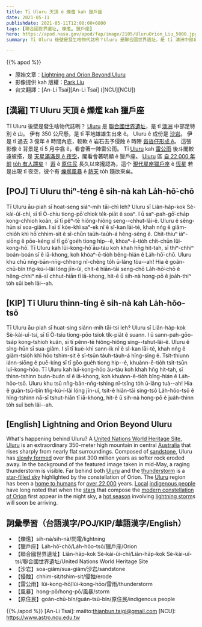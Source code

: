 ```yaml
---
title: Tī Uluru 天頂 ê 爍爁 kah 獵戶座
date: 2021-05-11
publishdate: 2021-05-11T12:00:00+0800
tags: [聯合國世界遺址, 爍爁, 獵戶座]
hero: https://apod.nasa.gov/apod/fap/image/2105/UluruOrion_Liu_5000.jpg
summary: Tī Uluru 後壁是發生啥物代誌咧？Uluru 是聯合國世界遺址，是 tī 澳洲中部足特別 ê 山。

---
```


{{% apod %}}

- 原始文章：[Lightning and Orion Beyond Uluru](https://apod.nasa.gov/apod/ap210511.html)
- 影像提供 kah 版權：[Park Liu](mailto:parkliuau@gmail.com)
- 台文翻譯：[An-Li Tsai][An-Li Tsai] ([NCU][NCU])

## [漢羅] Tī Uluru 天頂 ê 爍爁 kah 獵戶座

Tī Uluru 後壁是發生啥物代誌咧？
[Uluru][Uluru 1] 是 [聯合國世界遺址][United Nations World Heritage Site]，是 tī [澳洲][Australia] 中部足特別 ê 山。
伊有 350 公尺懸，是 tī 平地雄雄生出來 ê。
Uluru ê 成份是 [沙岩][sandstone]。
伊是 tī 過去 3 億年 ê 時間內底，較軟 ê 岩石去予侵蝕 ê 時陣 [沓沓仔形成 ê][slowly formed]。
這張影像 ê 背景是 tī 5 月中翕 ê，看會著一陣雷公雨。
Tī [Uluru][Uluru 2] kah [雷公雨][thunderstorm] 後斗閣較遠彼搭，是 [天星滿滿是 ê 夜空][star-filled sky]，閣看會著明顯 ê 獵戶座。
[Uluru][Uluru 3] 區 [自 22,000 年前][over 22,000] [to̍h 有人蹛矣][home to humans]！
[遐][Local] ê [原住民][indigenous people] 長久以來攏認為，這个 [現代星座獵戶座][modern constellation of Orion] ê [恆星][stars] 若是出現 tī 夜空，彼个有 [爍爁風暴][lightning storm] ê [熱天][hot season] to̍h 隨欲來矣。



## [POJ] Tī Uluru thiⁿ-téng ê sih-nà kah La̍h-hō͘-chō

Tī Uluru āu-piah sī hoat-seng siáⁿ-mih tāi-chì leh?
Uluru sī Liân-ha̍p-kok Sè-kài-ûi-chí, sī tī Ò-chiu tiong-pō͘ chiok te̍k-pia̍t ê soaⁿ.
I ū saⁿ-pah-gō͘-cha̍p kong-chhioh koân, sī tī pêⁿ-tē hiông-hiông seng--chhut-lâi-ê.
Uluru ê sêng-hūn sī soa-giâm.
I sī tī kòe-khì saⁿ-ek nî ê sî-kan lāi-té, khah nńg ê giâm-chio̍h khì hō͘ chhim-sit ê sî-chūn tau̍h-tau̍h-á hêng-sêng ê.
Chit-thiuⁿ iáⁿ-siōng ê pōe-kéng sī tī gō͘ goe̍h tiong hip--ê, khòaⁿ-ē-tio̍h chi̍t-chūn lûi-kong-hō͘.
Tī Uluru kah lûi-kong-hō͘ āu-táu koh khah hn̄g hit-tah, sī thiⁿ-chhiⁿ boán-boán sī ê iā-khong, koh khòaⁿ-ē-tio̍h bêng-hián ê La̍h-hō͘-chō.
Uluru khu chū nn̄g-bān-nn̄g-chheng nî-chêng to̍h ū-lâng tòa--ah!
Hia ê goân-chū-bîn tn̂g-kú-í-lâi lóng jīn-ûi, chit-ê hiān-tāi seng-chō La̍h-hō͘-chō ê hêng-chhiⁿ nā-sī chhut-hiān tī iā-khong, hit-ê ū sih-nà hong-pō ê joa̍h-thiⁿ to̍h sûi beh lâi--ah.


## [KIP] Tī Uluru thinn-tíng ê sih-nà kah La̍h-hōo-tsō

Tī Uluru āu-piah sī huat-sing siánn-mih tāi-tsì leh?
Uluru sī Liân-ha̍p-kok Sè-kài-uî-tsí, sī tī Ò-tsiu tiong-pōo tsiok ti̍k-pia̍t ê suann.
I ū sann-pah-gōo-tsa̍p kong-tshioh kuân, sī tī pênn-tē hiông-hiông sing--tshut-lâi-ê.
Uluru ê sîng-hūn sī sua-giâm.
I sī tī kuè-khì sann-ik nî ê sî-kan lāi-té, khah nńg ê giâm-tsio̍h khì hōo tshim-sit ê sî-tsūn ta̍uh-ta̍uh-á hîng-sîng ê.
Tsit-thiunn iánn-siōng ê puē-kíng sī tī gōo gue̍h tiong hip--ê, khuànn-ē-tio̍h tsi̍t-tsūn luî-kong-hōo.
Tī Uluru kah luî-kong-hōo āu-táu koh khah hn̄g hit-tah, sī thinn-tshinn buán-buán sī ê iā-khong, koh khuànn-ē-tio̍h bîng-hián ê La̍h-hōo-tsō.
Uluru khu tsū nn̄g-bān-nn̄g-tshing nî-tsîng to̍h ū-lâng tuà--ah!
Hia ê guân-tsū-bîn tn̂g-kú-í-lâi lóng jīn-uî, tsit-ê hiān-tāi sing-tsō La̍h-hōo-tsō ê hîng-tshinn nā-sī tshut-hiān tī iā-khong, hit-ê ū sih-nà hong-pō ê jua̍h-thinn to̍h suî beh lâi--ah.

## [English] Lightning and Orion Beyond Uluru

What's happening behind Uluru? A [United Nations World Heritage Site][United Nations World Heritage Site], [Uluru][Uluru 1] is an extraordinary 350-meter high mountain in central [Australia][Australia] that rises sharply from nearly flat surroundings. Composed of [sandstone][sandstone], Uluru has [slowly formed][slowly formed] over the past 300 million years as softer rock eroded away. In the background of the featured image taken in mid-May, a raging thunderstorm is visible. Far behind both [Uluru][Uluru 2] and the [thunderstorm][thunderstorm] is a [star-filled sky][star-filled sky] highlighted by the constellation of Orion. The [Uluru][Uluru 3] region has been a [home to humans][home to humans] for [over 22,000][over 22,000] years. [Local][Local] [indigenous people][indigenous people] have long noted that when the [stars][stars] that compose the [modern constellation of Orion][modern constellation of Orion] first appear in the night sky, a [hot season][hot season] involving [lightning storm][lightning storm]s will soon be arriving.

## 詞彙學習（台語漢字/POJ/KIP/華語漢字/English）

- 【爍爁】sih-nà/sih-nà/閃電/lightning
- 【獵戶座】La̍h-hō͘-chō/La̍h-hōo-tsō/獵戶座/Orion
- 【聯合國世界遺址】Liân-ha̍p-kok Sè-kài-ûi-chí/Liân-ha̍p-kok Sè-kài-uî-tsí/聯合國世界遺址/United Nations World Heritage Site
- 【沙岩】soa-giâm/sua-giâm/沙岩/sandstone
- 【侵蝕】chhim-sit/tshim-sit/侵蝕/erode
- 【雷公雨】lûi-kong-hō͘/lûi-kong-hōo/雷雨/thunderstorm
- 【風暴】hong-pō/hong-pō/風暴/storm
- 【原住民】goân-chū-bîn/guân-tsū-bîn/原住民/indigenous people


{{% /apod %}}
[An-Li Tsai]: mailto:thianbun.taigi@gmail.com
[NCU]: https://www.astro.ncu.edu.tw

[copyright]: https://apod.nasa.gov/apod/fap/lib/about_apod.html#srapply

[United Nations World Heritage Site]:https://whc.unesco.org/en/list/
[Uluru 1]:https://en.wikipedia.org/wiki/Uluru
[Australia]:https://en.wikipedia.org/wiki/Australia
[sandstone]:https://en.wikipedia.org/wiki/Arkose
[slowly formed]:https://parksaustralia.gov.au/uluru/discover/nature/geology/
[Uluru 2]:https://youtu.be/xUADPqYbnvI
[thunderstorm]:https://www.nasa.gov/vision/earth/environment/30oct_lightning.html
[star-filled sky]:https://apod.nasa.gov/apod/ap191015.html
[Uluru 3]:https://apod.nasa.gov/apod/ap150730.html
[home to humans]:https://ulurutoursaustralia.com.au/blog/the-significance-of-uluru-to-australian-indigenous-culture/
[over 22,000]:https://northernterritory.com/uluru-and-surrounds/destinations/kata-tjuta-the-olgas
[Local]:https://parksaustralia.gov.au/uluru/discover/history/mutitjulu-community/
[indigenous people]:https://www.aihw.gov.au/reports/australias-welfare/profile-of-indigenous-australians
[stars]:https://www.nasa.gov/subject/6892/stars/
[modern constellation of Orion]:https://www.wired.com/2011/03/meet-the-constellations-orion/
[hot season]:https://en.wikipedia.org/wiki/Indigenous_Australian_seasons
[lightning storm]:https://apod.nasa.gov/apod/ap170716.html
